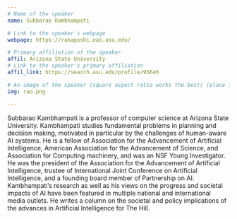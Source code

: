 ```yaml
---
# Name of the speaker
name: Subbarao Kambhampati

# Link to the speaker's webpage
webpage: https://rakaposhi.eas.asu.edu/

# Primary affiliation of the speaker
affil: Arizona State University
# Link to the speaker's primary affiliation
affil_link: https://search.asu.edu/profile/95646

# An image of the speaker (square aspect ratio works the best) (place in the `assets/img/speakers` directory)
img: rao.png

---
```


<!-- Whatever you write below will show up as the speaker's bio -->

Subbarao Kambhampati is a professor of computer science at Arizona State University. Kambhampati studies fundamental problems in planning and decision making, motivated in particular by the challenges of human-aware AI systems. He is a fellow of Association for the Advancement of Artificial Intelligence, American Association for the Advancement of Science,  and Association for Computing machinery, and was an NSF Young Investigator. He was the president of the Association for the Advancement of Artificial Intelligence, trustee of International Joint Conference on Artificial Intelligence, and a founding board member of Partnership on AI. Kambhampati’s research as well as his views on the progress and societal impacts of AI have been featured in multiple national and international media outlets. He writes a column on the societal and policy implications of the advances in Artificial Intelligence for The Hill.